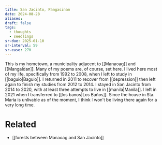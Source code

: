 ```yaml
---
title: San Jacinto, Pangasinan
date: 2024-08-28
aliases: 
draft: false
tags:
  - thoughts
  - seedlings
sr-due: 2025-01-10
sr-interval: 59
sr-ease: 270
---
```

This is my hometown, a municipality adjacent to [[Manaoag]] and [[Mangaldan]]. Many of my poems are, of course, set here. I lived here most of my life, specifically from 1992 to 2008, when I left to study in [[baguio|Baguio]]. I returned in 2011 to recover from [[depression]] then left again to finish my studies from 2012 to 2014. I stayed in San Jacinto from 2014 to 2020, with at least three attempts to live in [[manila|Manila]]. I left in 2021 when I transferred to [[los banos|Los Baños]]. Since the house in Sta. Maria is unlivable as of the moment, I think I won't be living there again for a very long time.

# Related

- [[forests between Manaoag and San Jacinto]]